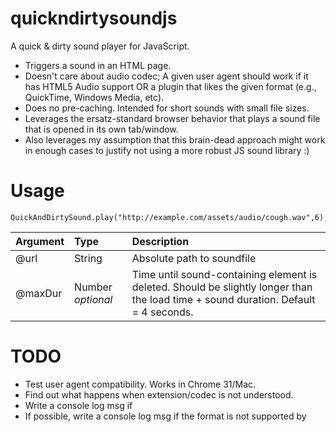 quickndirtysoundjs
==================

A quick & dirty sound player for JavaScript.

* Triggers a sound in an HTML page.
* Doesn't care about audio codec; A given user agent should work if it has HTML5 Audio support OR
  a plugin that likes the given format (e.g., QuickTime, Windows Media, etc).
* Does no pre-caching. Intended for short sounds with small file sizes.
* Leverages the ersatz-standard browser behavior that plays a sound file that is opened in its
  own tab/window.
* Also leverages my assumption that this brain-dead approach might work in enough cases
  to justify not using a more robust JS sound library :)
  

Usage
=====

```
QuickAndDirtySound.play("http://example.com/assets/audio/cough.wav",6);
```

Argument|Type|Description
:-------|:---|:----------
@url | String | Absolute path to soundfile
@maxDur | Number _optional_ | Time until sound-containing element is deleted. Should be slightly longer than the load time + sound duration. Default = 4 seconds.

  
  
TODO
====

* Test user agent compatibility. Works in Chrome 31/Mac. 
* Find out what happens when extension/codec is not understood. 
* Write a console log msg if <audio> not supported.
* If possible, write a console log msg if the format is not supported by <audio> OR any plugins.
